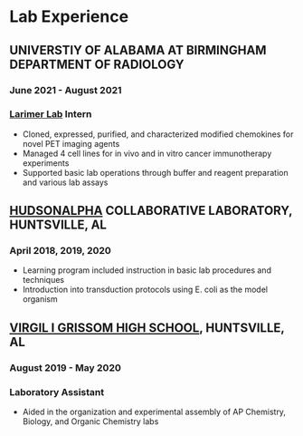 # Lab Experience
## **UNIVERSTIY OF ALABAMA AT BIRMINGHAM DEPARTMENT OF RADIOLOGY**
### June 2021 - August 2021
### **[Larimer Lab](https://thelarimerlab.com/) Intern**
-	Cloned, expressed, purified, and characterized modified chemokines for novel PET imaging agents
- Managed 4 cell lines for in vivo and in vitro cancer immunotherapy experiments
- Supported basic lab operations through buffer and reagent preparation and various lab assays

## **[HUDSONALPHA](https://www.hudsonalpha.org/) COLLABORATIVE LABORATORY, HUNTSVILLE, AL**
### April 2018, 2019, 2020
-	Learning program included instruction in basic lab procedures and techniques
-	Introduction into transduction protocols using E. coli as the model organism

## **[VIRGIL I GRISSOM HIGH SCHOOL](https://www.huntsvillecityschools.org/schools/grissom-high-school), HUNTSVILLE, AL**
### August 2019 - May 2020
### **Laboratory Assistant**
- Aided in the organization and experimental assembly of AP Chemistry, Biology, and Organic Chemistry labs
